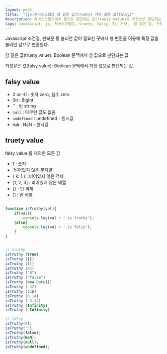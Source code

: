 ```yaml
---
layout: post
title:  "[js]자바스크립트 참 같은 값(truety) 거짓 같은 값(falsy)"
description: 자바스크립트에서 참으로 판단되는 값(truety value)과 거짓으로 판단되는 값(falsy value)을 알아보자.
tags: Javascript, js, 자바스크립트, truety, falsy, 참, 거짓,  참 같은 값, 거짓 같은 값
---
```


Javascript 조건절, 반복문 등 불리언 값이 필요한 곳에서 형 변환을 이용해 특정 값을 불리언 값으로 변환한다.


참 같은 값(truety value): Boolean 문맥에서 참 값으로 판단되는 값


거짓같은 값(falsy value): Boolean 문맥에서 거짓 값으로 판단되는 값




## falsy value

* 0 or -0 : 숫자 zero, 음수 zero
* 0n : BigInt
* '' : 빈 string
* `null` : 아무런 값도 없음
* `undefined` : undefined - 원시값
* `NaN` : NaN - 원시값




## truety value

falsy value 를 제외한 모든 값

* 1 : 숫자
* '비어있지 않은 문자열'
* { k: 1 } : 비어있지 않은 객체
* [1, 2, 3] : 비어있지 않은 배열
* {} : 빈 객체
* [] : 빈 배열

```javascript

function isTruthy(val){
    if(val){
        console.log(val + ' is Truthy');
    }else{
        console.log(val + ' is falsy');
    }
}


// truthy
isTruthy (true)
isTruthy ({})
isTruthy ([])
isTruthy (42)
isTruthy ("0")
isTruthy ("false")
isTruthy (new Date())
isTruthy (-42)
isTruthy (12n)
isTruthy (3.14)
isTruthy (-3.14)
isTruthy (Infinity)
isTruthy (-Infinity)

// falsy
isTruthy(0);
isTruthy("");
isTruthy(false);
isTruthy(NaN);
isTruthy(null);
isTruthy(undefined);

```